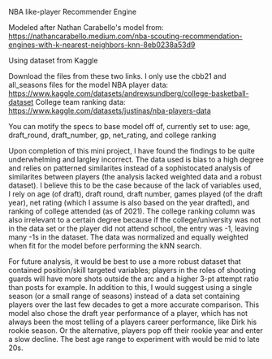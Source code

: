 NBA like-player Recommender Engine

Modeled after Nathan Carabello's model from: https://nathancarabello.medium.com/nba-scouting-recommendation-engines-with-k-nearest-neighbors-knn-8eb0238a53d9

Using dataset from Kaggle

Download the files from these two links. I only use the cbb21 and all_seasons files for the model
NBA player data: https://www.kaggle.com/datasets/andrewsundberg/college-basketball-dataset
College team ranking data: https://www.kaggle.com/datasets/justinas/nba-players-data

You can motify the specs to base model off of, currently set to use: age,	draft_round,	draft_number,	gp,	net_rating, and college ranking

Upon completion of this mini project, I have found the findings to be quite underwhelming and largley incorrect. The data used is bias to a high degree and relies on patterned similarites instead of a sophistocated analysis of similarites between players (the analysis lacked weighted data and a robust dataset). I believe this to be the case because of the lack of variables used, I rely on age (of draft), draft round, draft number, games played (of the draft year), net rating (which I assume is also based on the year drafted), and ranking of college attended (as of 2021). The college ranking column was also irrelevant to a certain degree because if the college/university was not in the data set or the player did not attend school, the entry was -1, leaving many -1s in the dataset. The data was normalized and equally weighted when fit for the model before performing the kNN search. 

For future analysis, it would be best to use a more robust dataset that contained position/skill targeted variables; players in the roles of shooting guards will have more shots outside the arc and a higher 3-pt attempt ratio than posts for example. In addition to this, I would suggest using a single season (or a small range of seasons) instead of a data set containing players over the last few decades to get a more accurate comparison. This model also chose the draft year performance of a player, which has not always been the most telling of a players career performance, like Dirk his rookie season. Or the alternative, players pop off their rookie year and enter a slow decline. The best age range to experiment with would be mid to late 20s. 

